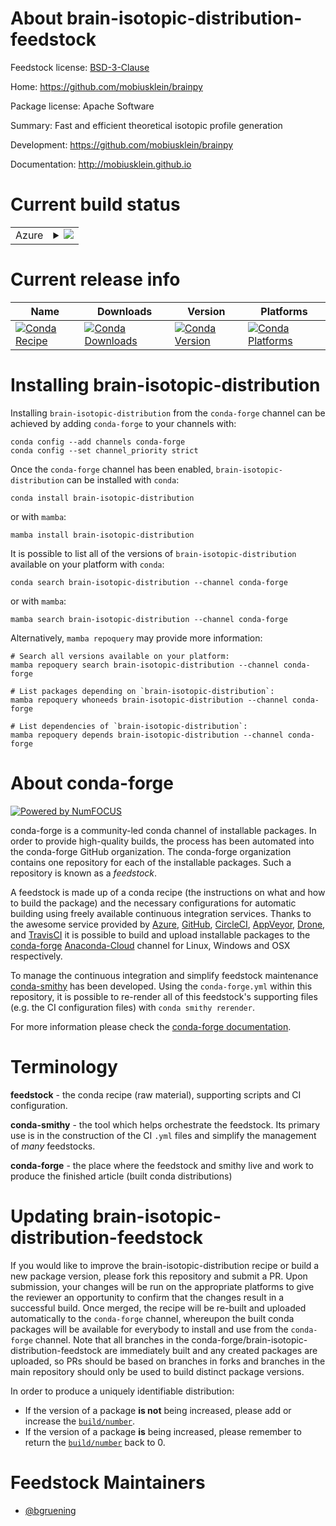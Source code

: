 About brain-isotopic-distribution-feedstock
===========================================

Feedstock license: [BSD-3-Clause](https://github.com/conda-forge/brain-isotopic-distribution-feedstock/blob/main/LICENSE.txt)

Home: https://github.com/mobiusklein/brainpy

Package license: Apache Software

Summary: Fast and efficient theoretical isotopic profile generation

Development: https://github.com/mobiusklein/brainpy

Documentation: http://mobiusklein.github.io

Current build status
====================


<table>
    
  <tr>
    <td>Azure</td>
    <td>
      <details>
        <summary>
          <a href="https://dev.azure.com/conda-forge/feedstock-builds/_build/latest?definitionId=111&branchName=main">
            <img src="https://dev.azure.com/conda-forge/feedstock-builds/_apis/build/status/brain-isotopic-distribution-feedstock?branchName=main">
          </a>
        </summary>
        <table>
          <thead><tr><th>Variant</th><th>Status</th></tr></thead>
          <tbody><tr>
              <td>linux_64_python3.10.____cpython</td>
              <td>
                <a href="https://dev.azure.com/conda-forge/feedstock-builds/_build/latest?definitionId=111&branchName=main">
                  <img src="https://dev.azure.com/conda-forge/feedstock-builds/_apis/build/status/brain-isotopic-distribution-feedstock?branchName=main&jobName=linux&configuration=linux%20linux_64_python3.10.____cpython" alt="variant">
                </a>
              </td>
            </tr><tr>
              <td>linux_64_python3.11.____cpython</td>
              <td>
                <a href="https://dev.azure.com/conda-forge/feedstock-builds/_build/latest?definitionId=111&branchName=main">
                  <img src="https://dev.azure.com/conda-forge/feedstock-builds/_apis/build/status/brain-isotopic-distribution-feedstock?branchName=main&jobName=linux&configuration=linux%20linux_64_python3.11.____cpython" alt="variant">
                </a>
              </td>
            </tr><tr>
              <td>linux_64_python3.8.____cpython</td>
              <td>
                <a href="https://dev.azure.com/conda-forge/feedstock-builds/_build/latest?definitionId=111&branchName=main">
                  <img src="https://dev.azure.com/conda-forge/feedstock-builds/_apis/build/status/brain-isotopic-distribution-feedstock?branchName=main&jobName=linux&configuration=linux%20linux_64_python3.8.____cpython" alt="variant">
                </a>
              </td>
            </tr><tr>
              <td>linux_64_python3.9.____cpython</td>
              <td>
                <a href="https://dev.azure.com/conda-forge/feedstock-builds/_build/latest?definitionId=111&branchName=main">
                  <img src="https://dev.azure.com/conda-forge/feedstock-builds/_apis/build/status/brain-isotopic-distribution-feedstock?branchName=main&jobName=linux&configuration=linux%20linux_64_python3.9.____cpython" alt="variant">
                </a>
              </td>
            </tr><tr>
              <td>osx_64_python3.10.____cpython</td>
              <td>
                <a href="https://dev.azure.com/conda-forge/feedstock-builds/_build/latest?definitionId=111&branchName=main">
                  <img src="https://dev.azure.com/conda-forge/feedstock-builds/_apis/build/status/brain-isotopic-distribution-feedstock?branchName=main&jobName=osx&configuration=osx%20osx_64_python3.10.____cpython" alt="variant">
                </a>
              </td>
            </tr><tr>
              <td>osx_64_python3.11.____cpython</td>
              <td>
                <a href="https://dev.azure.com/conda-forge/feedstock-builds/_build/latest?definitionId=111&branchName=main">
                  <img src="https://dev.azure.com/conda-forge/feedstock-builds/_apis/build/status/brain-isotopic-distribution-feedstock?branchName=main&jobName=osx&configuration=osx%20osx_64_python3.11.____cpython" alt="variant">
                </a>
              </td>
            </tr><tr>
              <td>osx_64_python3.8.____cpython</td>
              <td>
                <a href="https://dev.azure.com/conda-forge/feedstock-builds/_build/latest?definitionId=111&branchName=main">
                  <img src="https://dev.azure.com/conda-forge/feedstock-builds/_apis/build/status/brain-isotopic-distribution-feedstock?branchName=main&jobName=osx&configuration=osx%20osx_64_python3.8.____cpython" alt="variant">
                </a>
              </td>
            </tr><tr>
              <td>osx_64_python3.9.____cpython</td>
              <td>
                <a href="https://dev.azure.com/conda-forge/feedstock-builds/_build/latest?definitionId=111&branchName=main">
                  <img src="https://dev.azure.com/conda-forge/feedstock-builds/_apis/build/status/brain-isotopic-distribution-feedstock?branchName=main&jobName=osx&configuration=osx%20osx_64_python3.9.____cpython" alt="variant">
                </a>
              </td>
            </tr><tr>
              <td>win_64_python3.10.____cpython</td>
              <td>
                <a href="https://dev.azure.com/conda-forge/feedstock-builds/_build/latest?definitionId=111&branchName=main">
                  <img src="https://dev.azure.com/conda-forge/feedstock-builds/_apis/build/status/brain-isotopic-distribution-feedstock?branchName=main&jobName=win&configuration=win%20win_64_python3.10.____cpython" alt="variant">
                </a>
              </td>
            </tr><tr>
              <td>win_64_python3.11.____cpython</td>
              <td>
                <a href="https://dev.azure.com/conda-forge/feedstock-builds/_build/latest?definitionId=111&branchName=main">
                  <img src="https://dev.azure.com/conda-forge/feedstock-builds/_apis/build/status/brain-isotopic-distribution-feedstock?branchName=main&jobName=win&configuration=win%20win_64_python3.11.____cpython" alt="variant">
                </a>
              </td>
            </tr><tr>
              <td>win_64_python3.8.____cpython</td>
              <td>
                <a href="https://dev.azure.com/conda-forge/feedstock-builds/_build/latest?definitionId=111&branchName=main">
                  <img src="https://dev.azure.com/conda-forge/feedstock-builds/_apis/build/status/brain-isotopic-distribution-feedstock?branchName=main&jobName=win&configuration=win%20win_64_python3.8.____cpython" alt="variant">
                </a>
              </td>
            </tr><tr>
              <td>win_64_python3.9.____cpython</td>
              <td>
                <a href="https://dev.azure.com/conda-forge/feedstock-builds/_build/latest?definitionId=111&branchName=main">
                  <img src="https://dev.azure.com/conda-forge/feedstock-builds/_apis/build/status/brain-isotopic-distribution-feedstock?branchName=main&jobName=win&configuration=win%20win_64_python3.9.____cpython" alt="variant">
                </a>
              </td>
            </tr>
          </tbody>
        </table>
      </details>
    </td>
  </tr>
</table>

Current release info
====================

| Name | Downloads | Version | Platforms |
| --- | --- | --- | --- |
| [![Conda Recipe](https://img.shields.io/badge/recipe-brain--isotopic--distribution-green.svg)](https://anaconda.org/conda-forge/brain-isotopic-distribution) | [![Conda Downloads](https://img.shields.io/conda/dn/conda-forge/brain-isotopic-distribution.svg)](https://anaconda.org/conda-forge/brain-isotopic-distribution) | [![Conda Version](https://img.shields.io/conda/vn/conda-forge/brain-isotopic-distribution.svg)](https://anaconda.org/conda-forge/brain-isotopic-distribution) | [![Conda Platforms](https://img.shields.io/conda/pn/conda-forge/brain-isotopic-distribution.svg)](https://anaconda.org/conda-forge/brain-isotopic-distribution) |

Installing brain-isotopic-distribution
======================================

Installing `brain-isotopic-distribution` from the `conda-forge` channel can be achieved by adding `conda-forge` to your channels with:

```
conda config --add channels conda-forge
conda config --set channel_priority strict
```

Once the `conda-forge` channel has been enabled, `brain-isotopic-distribution` can be installed with `conda`:

```
conda install brain-isotopic-distribution
```

or with `mamba`:

```
mamba install brain-isotopic-distribution
```

It is possible to list all of the versions of `brain-isotopic-distribution` available on your platform with `conda`:

```
conda search brain-isotopic-distribution --channel conda-forge
```

or with `mamba`:

```
mamba search brain-isotopic-distribution --channel conda-forge
```

Alternatively, `mamba repoquery` may provide more information:

```
# Search all versions available on your platform:
mamba repoquery search brain-isotopic-distribution --channel conda-forge

# List packages depending on `brain-isotopic-distribution`:
mamba repoquery whoneeds brain-isotopic-distribution --channel conda-forge

# List dependencies of `brain-isotopic-distribution`:
mamba repoquery depends brain-isotopic-distribution --channel conda-forge
```


About conda-forge
=================

[![Powered by
NumFOCUS](https://img.shields.io/badge/powered%20by-NumFOCUS-orange.svg?style=flat&colorA=E1523D&colorB=007D8A)](https://numfocus.org)

conda-forge is a community-led conda channel of installable packages.
In order to provide high-quality builds, the process has been automated into the
conda-forge GitHub organization. The conda-forge organization contains one repository
for each of the installable packages. Such a repository is known as a *feedstock*.

A feedstock is made up of a conda recipe (the instructions on what and how to build
the package) and the necessary configurations for automatic building using freely
available continuous integration services. Thanks to the awesome service provided by
[Azure](https://azure.microsoft.com/en-us/services/devops/), [GitHub](https://github.com/),
[CircleCI](https://circleci.com/), [AppVeyor](https://www.appveyor.com/),
[Drone](https://cloud.drone.io/welcome), and [TravisCI](https://travis-ci.com/)
it is possible to build and upload installable packages to the
[conda-forge](https://anaconda.org/conda-forge) [Anaconda-Cloud](https://anaconda.org/)
channel for Linux, Windows and OSX respectively.

To manage the continuous integration and simplify feedstock maintenance
[conda-smithy](https://github.com/conda-forge/conda-smithy) has been developed.
Using the ``conda-forge.yml`` within this repository, it is possible to re-render all of
this feedstock's supporting files (e.g. the CI configuration files) with ``conda smithy rerender``.

For more information please check the [conda-forge documentation](https://conda-forge.org/docs/).

Terminology
===========

**feedstock** - the conda recipe (raw material), supporting scripts and CI configuration.

**conda-smithy** - the tool which helps orchestrate the feedstock.
                   Its primary use is in the construction of the CI ``.yml`` files
                   and simplify the management of *many* feedstocks.

**conda-forge** - the place where the feedstock and smithy live and work to
                  produce the finished article (built conda distributions)


Updating brain-isotopic-distribution-feedstock
==============================================

If you would like to improve the brain-isotopic-distribution recipe or build a new
package version, please fork this repository and submit a PR. Upon submission,
your changes will be run on the appropriate platforms to give the reviewer an
opportunity to confirm that the changes result in a successful build. Once
merged, the recipe will be re-built and uploaded automatically to the
`conda-forge` channel, whereupon the built conda packages will be available for
everybody to install and use from the `conda-forge` channel.
Note that all branches in the conda-forge/brain-isotopic-distribution-feedstock are
immediately built and any created packages are uploaded, so PRs should be based
on branches in forks and branches in the main repository should only be used to
build distinct package versions.

In order to produce a uniquely identifiable distribution:
 * If the version of a package **is not** being increased, please add or increase
   the [``build/number``](https://docs.conda.io/projects/conda-build/en/latest/resources/define-metadata.html#build-number-and-string).
 * If the version of a package **is** being increased, please remember to return
   the [``build/number``](https://docs.conda.io/projects/conda-build/en/latest/resources/define-metadata.html#build-number-and-string)
   back to 0.

Feedstock Maintainers
=====================

* [@bgruening](https://github.com/bgruening/)


